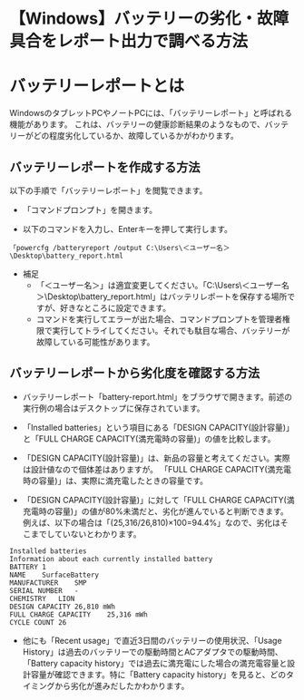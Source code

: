 # 【Windows】バッテリーの劣化・故障具合をレポート出力で調べる方法

# バッテリーレポートとは

WindowsのタブレットPCやノートPCには、「バッテリーレポート」と呼ばれる機能があります。
これは、バッテリーの健康診断結果のようなもので、バッテリーがどの程度劣化しているか、故障しているかがわかります。

## バッテリーレポートを作成する方法

以下の手順で「バッテリーレポート」を閲覧できます。

- 「コマンドプロンプト」を開きます。

- 以下のコマンドを入力し、Enterキーを押して実行します。


```
「powercfg /batteryreport /output C:\Users\＜ユーザー名＞\Desktop\battery_report.html
```

- 補足
    - 「＜ユーザー名＞」は適宜変更してください。「C:\Users\＜ユーザー名＞\Desktop\battery_report.html」はバッテリレポートを保存する場所ですが、好きなところに設定できます。
    - コマンドを実行してエラーが出た場合、コマンドプロンプトを管理者権限で実行してトライしてください。それでも駄目な場合、バッテリーが故障している可能性があります。

## バッテリーレポートから劣化度を確認する方法

- バッテリーレポート「battery-report.html」をブラウザで開きます。前述の実行例の場合はデスクトップに保存されています。

- 「Installed batteries」という項目にある「DESIGN CAPACITY(設計容量)」と「FULL CHARGE CAPACITY(満充電時の容量)」の値を比較します。

- 「DESIGN CAPACITY(設計容量)」は、新品の容量と考えてください。実際は設計値なので個体差はありますが。
「FULL CHARGE CAPACITY(満充電時の容量)」は、実際に満充電したときの容量です。
- 「DESIGN CAPACITY(設計容量)」に対して「FULL CHARGE CAPACITY(満充電時の容量)」の値が80%未満だと、劣化が進んでいると判断できます。例えば、以下の場合は「(25,316/26,810)×100=94.4%」なので、劣化はそこまでしていないとわかります。

```
Installed batteries
Information about each currently installed battery
BATTERY 1
NAME	SurfaceBattery
MANUFACTURER	SMP
SERIAL NUMBER	-
CHEMISTRY	LION
DESIGN CAPACITY	26,810 mWh
FULL CHARGE CAPACITY	25,316 mWh
CYCLE COUNT	26
```

- 他にも「Recent usage」で直近3日間のバッテリーの使用状況、「Usage History」は過去のバッテリーでの駆動時間とACアダプタでの駆動時間、「Battery capacity history」では過去に満充電にした場合の満充電容量と設計容量が確認できます。特に「Battery capacity history」を見ると、どのタイミングから劣化が進みだしたかわかります。
